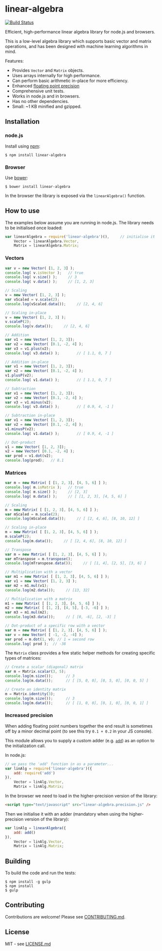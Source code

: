 # linear-algebra

[![Build Status](https://secure.travis-ci.org/hiddentao/linear-algebra.png)](http://travis-ci.org/hiddentao/linear-algebra)

Efficient, high-performance linear algebra library for node.js and browsers.

This is a low-level algebra library which supports basic vector and matrix operations, and has been designed with machine learning algorithms in mind.

Features:

* Provides `Vector` and `Matrix` objects.
* Uses arrays internally for high performance.
* Can perform basic arithmetic in-place for more efficiency.
* Enhanced [floating point precision](#increased-precision)
* Comprehensive unit tests.
* Works in node.js and in browsers.
* Has no other dependencies.
* Small: ~1 KB minified and gzipped.

## Installation

### node.js

Install using [npm](http://npmjs.org/):

    $ npm install linear-algebra

### Browser

Use [bower](https://github.com/bower/bower):

    $ bower install linear-algebra

In the browser the library is exposed via the `linearAlgebra()` function.

## How to use

The examples below assume you are running in node.js. The library needs to be initialised once loaded:

```javascript
var linearAlgebra = require('linear-algebra')(),     // initialise it
    Vector = linearAlgebra.Vector,
    Matrix = linearAlgebra.Matrix;
```

### Vectors

```javascript
var v = new Vector( [1, 2, 3] );
console.log( v.isVector );   // true
console.log( v.size() );     // 3
console.log( v.data() );     // [1, 2, 3]

// Scaling
v = new Vector( [1, 2, 3] );
var vScaled = v.scale(2);
console.log(vScaled.data());     // [2, 4, 6]

// Scaling in-place
v = new Vector( [1, 2, 3] );
v.scaleP(2);
console.log(v.data());     // [2, 4, 6]

// Addition
var v1 = new Vector( [1, 2, 3]);
var v2 = new Vector( [0.1, -2, 4] );
var v3 = v1.plus(v2);
console.log( v3.data() );        // [ 1.1, 0, 7 ]

// Addition in-place
var v1 = new Vector( [1, 2, 3]);
var v2 = new Vector( [0.1, -2, 4] );
v1.plusP(v2);
console.log( v1.data() );        // [ 1.1, 0, 7 ]

// Subtraction
var v1 = new Vector( [1, 2, 3]);
var v2 = new Vector( [0.1, -2, 4] );
var v3 = v1.minus(v2);
console.log( v3.data() );        // [ 0.9, 4, -1 ]

// Subtraction in-place
var v1 = new Vector( [1, 2, 3]);
var v2 = new Vector( [0.1, -2, 4] );
v1.minusP(v2);
console.log( v1.data() );        // [ 0.9, 4, -1 ]

// Dot-product
v1 = new Vector( [1, 2, 3]);
v2 = new Vector( [0.1, -2, 4] );
var prod = v1.dot(v2);
console.log(prod);   // 8.1
```

### Matrices

```javascript
var m = new Matrix( [ [1, 2, 3], [4, 5, 6] ] );
console.log( m.isMatrix );   // true
console.log( m.size() );     // [2, 3]
console.log( m.data() );     // [ [1, 2, 3], [4, 5, 6] ]

// Scaling
m = new Matrix( [ [1, 2, 3], [4, 5, 6] ] );
var mScaled = m.scale(2);
console.log(mScaled.data());     // [ [2, 4, 6], [8, 10, 12] ]

// Scaling in-place
m = new Matrix( [ [1, 2, 3], [4, 5, 6] ] );
m.scaleP(2);
console.log(m.data());     // [ [2, 4, 6], [8, 10, 12] ]

// Transpose
var m = new Matrix( [ [1, 2, 3], [4, 5, 6] ] );
var mTranspose = m.transpose();
console.log(mTranspose.data());     // [ [1, 4], [2, 5], [3, 6] ]

// Multiplication with a vector
var m1 = new Matrix( [ [1, 2, 3], [4, 5, 6] ] );
var v1 = new Vector( [1, 2, 3] );
var m2 = m1.mul(v1);
console.log(m2.data());     // [13, 32]

// Multiplication with a matrix
m1 = new Matrix( [ [1, 2, 3], [4, 5, 6] ] );
m2 = new Matrix( [ [1, 2], [4, 5], [-3, -6] ] );
var m3 = m1.mul(m2);
console.log(m3.data());     // [ [0, -6], [2, -3] ]

// Dot-product of a specific row with a vector
var m = new Matrix( [ [1, 2, 3], [4, 5, 6] ] );
var v = new Vector( [ -1, -2, -4] );
var prod = m.dot(1, v); // 1 = second row 
console.log( prod );  // -38
```

The `Matrix` class provides a few static helper methods for creating specific types of matrices:

```javascript
// Create a scalar (diagonal) matrix
var m = Matrix.scalar(3, 5);
console.log(m.size());      // 3
console.log(m.data());      // [ [5, 0, 0], [0, 5, 0], [0, 0, 5] ]

// Create an identity matrix
m = Matrix.identity(3);
console.log(m.size());      // 3
console.log(m.data());      // [ [1, 0, 0], [0, 1, 0], [0, 0, 1] ]
```

### Increased precision

When adding floating point numbers together the end result is sometimes off by a minor decimal point (to see this try `0.1 + 0.2` in your JS console). 

This module allows you to supply a custom adder (e.g. [`add`](https://www.npmjs.org/package/add)) as an option to the initialization call.

In node.js:

```javascript
// we pass the 'add' function in as a parameter...
var linAlg = require('linear-algebra')({
    add: require('add')
}),
    Vector = linAlg.Vector,
    Matrix = linAlg.Matrix;
```

In the browser we need to load in the higher-precision version of the library:

```html
<script type="text/javascript" src="linear-algebra.precision.js" />
```

Then we initialise it with an adder (mandatory when using the higher-precision version of the library):

```javascript
var linAlg = linearAlgebra({
    add: add()
}),
    Vector = linAlg.Vector,
    Matrix = linAlg.Matrix;
```

## Building

To build the code and run the tests:

    $ npm install -g gulp
    $ npm install
    $ gulp


## Contributing

Contributions are welcome! Please see [CONTRIBUTING.md](https://github.com/hiddentao/linear-algebra/blob/master/CONTRIBUTING.md).

## License

MIT - see [LICENSE.md](https://github.com/hiddentao/linear-algebra/blob/master/LICENSE.md)